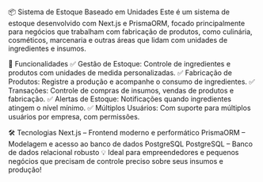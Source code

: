 📦 Sistema de Estoque Baseado em Unidades
Este é um sistema de estoque desenvolvido com Next.js e PrismaORM, focado principalmente para negócios que trabalham com fabricação de produtos, como culinária, cosméticos, marcenaria e outras áreas que lidam com unidades de ingredientes e insumos.

🚀 Funcionalidades
✅ Gestão de Estoque: Controle de ingredientes e produtos com unidades de medida personalizadas.
✅ Fabricação de Produtos: Registre a produção e acompanhe o consumo de ingredientes.
✅ Transações: Controle de compras de insumos, vendas de produtos e fabricação.
✅ Alertas de Estoque: Notificações quando ingredientes atingem o nível mínimo.
✅ Múltiplos Usuários: Com suporte para múltiplos usuários por empresa, com permissões.

🛠️ Tecnologias
Next.js – Frontend moderno e performático
PrismaORM – Modelagem e acesso ao banco de dados PostgreSQL
PostgreSQL – Banco de dados relacional robusto
💡 Ideal para empreendedores e pequenos negócios que precisam de controle preciso sobre seus insumos e produção!
